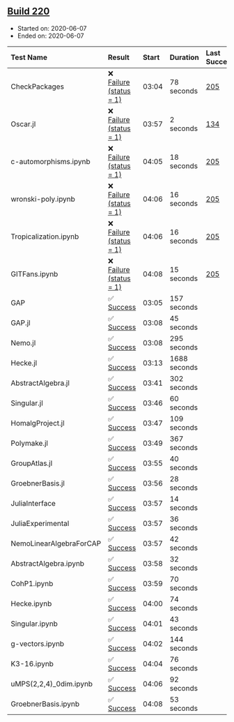 ## [Build 220](https://oscarci.mathematik.uni-kl.de/job/oscar-stable/220/)

* Started on: 2020-06-07
* Ended on: 2020-06-07

| Test Name    | Result | Start | Duration | Last Success | First Failure |
|:-------------|:-------|:------|:---------|:-------------|:--------------|
| CheckPackages | ❌ [Failure (status = 1)](https://oscarci.mathematik.uni-kl.de/job/oscar-stable/220/artifact/logs/build-220/CheckPackages.log) | 03:04 | 78 seconds | [205](https://oscarci.mathematik.uni-kl.de/job/oscar-stable/205/) | [206](https://oscarci.mathematik.uni-kl.de/job/oscar-stable/206/) |
| Oscar.jl | ❌ [Failure (status = 1)](https://oscarci.mathematik.uni-kl.de/job/oscar-stable/220/artifact/logs/build-220/Oscar.jl.log) | 03:57 | 2 seconds | [134](https://oscarci.mathematik.uni-kl.de/job/oscar-stable/134/) | [177](https://oscarci.mathematik.uni-kl.de/job/oscar-stable/177/) |
| c-automorphisms.ipynb | ❌ [Failure (status = 1)](https://oscarci.mathematik.uni-kl.de/job/oscar-stable/220/artifact/logs/build-220/c-automorphisms.ipynb.log) | 04:05 | 18 seconds | [205](https://oscarci.mathematik.uni-kl.de/job/oscar-stable/205/) | [206](https://oscarci.mathematik.uni-kl.de/job/oscar-stable/206/) |
| wronski-poly.ipynb | ❌ [Failure (status = 1)](https://oscarci.mathematik.uni-kl.de/job/oscar-stable/220/artifact/logs/build-220/wronski-poly.ipynb.log) | 04:06 | 16 seconds | [205](https://oscarci.mathematik.uni-kl.de/job/oscar-stable/205/) | [206](https://oscarci.mathematik.uni-kl.de/job/oscar-stable/206/) |
| Tropicalization.ipynb | ❌ [Failure (status = 1)](https://oscarci.mathematik.uni-kl.de/job/oscar-stable/220/artifact/logs/build-220/Tropicalization.ipynb.log) | 04:06 | 16 seconds | [205](https://oscarci.mathematik.uni-kl.de/job/oscar-stable/205/) | [206](https://oscarci.mathematik.uni-kl.de/job/oscar-stable/206/) |
| GITFans.ipynb | ❌ [Failure (status = 1)](https://oscarci.mathematik.uni-kl.de/job/oscar-stable/220/artifact/logs/build-220/GITFans.ipynb.log) | 04:08 | 15 seconds | [205](https://oscarci.mathematik.uni-kl.de/job/oscar-stable/205/) | [206](https://oscarci.mathematik.uni-kl.de/job/oscar-stable/206/) |
| GAP | ✅ [Success](https://oscarci.mathematik.uni-kl.de/job/oscar-stable/220/artifact/logs/build-220/GAP.log) | 03:05 | 157 seconds |  |  |
| GAP.jl | ✅ [Success](https://oscarci.mathematik.uni-kl.de/job/oscar-stable/220/artifact/logs/build-220/GAP.jl.log) | 03:08 | 45 seconds |  |  |
| Nemo.jl | ✅ [Success](https://oscarci.mathematik.uni-kl.de/job/oscar-stable/220/artifact/logs/build-220/Nemo.jl.log) | 03:08 | 295 seconds |  |  |
| Hecke.jl | ✅ [Success](https://oscarci.mathematik.uni-kl.de/job/oscar-stable/220/artifact/logs/build-220/Hecke.jl.log) | 03:13 | 1688 seconds |  |  |
| AbstractAlgebra.jl | ✅ [Success](https://oscarci.mathematik.uni-kl.de/job/oscar-stable/220/artifact/logs/build-220/AbstractAlgebra.jl.log) | 03:41 | 302 seconds |  |  |
| Singular.jl | ✅ [Success](https://oscarci.mathematik.uni-kl.de/job/oscar-stable/220/artifact/logs/build-220/Singular.jl.log) | 03:46 | 60 seconds |  |  |
| HomalgProject.jl | ✅ [Success](https://oscarci.mathematik.uni-kl.de/job/oscar-stable/220/artifact/logs/build-220/HomalgProject.jl.log) | 03:47 | 109 seconds |  |  |
| Polymake.jl | ✅ [Success](https://oscarci.mathematik.uni-kl.de/job/oscar-stable/220/artifact/logs/build-220/Polymake.jl.log) | 03:49 | 367 seconds |  |  |
| GroupAtlas.jl | ✅ [Success](https://oscarci.mathematik.uni-kl.de/job/oscar-stable/220/artifact/logs/build-220/GroupAtlas.jl.log) | 03:55 | 40 seconds |  |  |
| GroebnerBasis.jl | ✅ [Success](https://oscarci.mathematik.uni-kl.de/job/oscar-stable/220/artifact/logs/build-220/GroebnerBasis.jl.log) | 03:56 | 28 seconds |  |  |
| JuliaInterface | ✅ [Success](https://oscarci.mathematik.uni-kl.de/job/oscar-stable/220/artifact/logs/build-220/JuliaInterface.log) | 03:57 | 14 seconds |  |  |
| JuliaExperimental | ✅ [Success](https://oscarci.mathematik.uni-kl.de/job/oscar-stable/220/artifact/logs/build-220/JuliaExperimental.log) | 03:57 | 36 seconds |  |  |
| NemoLinearAlgebraForCAP | ✅ [Success](https://oscarci.mathematik.uni-kl.de/job/oscar-stable/220/artifact/logs/build-220/NemoLinearAlgebraForCAP.log) | 03:57 | 42 seconds |  |  |
| AbstractAlgebra.ipynb | ✅ [Success](https://oscarci.mathematik.uni-kl.de/job/oscar-stable/220/artifact/logs/build-220/AbstractAlgebra.ipynb.log) | 03:58 | 32 seconds |  |  |
| CohP1.ipynb | ✅ [Success](https://oscarci.mathematik.uni-kl.de/job/oscar-stable/220/artifact/logs/build-220/CohP1.ipynb.log) | 03:59 | 70 seconds |  |  |
| Hecke.ipynb | ✅ [Success](https://oscarci.mathematik.uni-kl.de/job/oscar-stable/220/artifact/logs/build-220/Hecke.ipynb.log) | 04:00 | 74 seconds |  |  |
| Singular.ipynb | ✅ [Success](https://oscarci.mathematik.uni-kl.de/job/oscar-stable/220/artifact/logs/build-220/Singular.ipynb.log) | 04:01 | 43 seconds |  |  |
| g-vectors.ipynb | ✅ [Success](https://oscarci.mathematik.uni-kl.de/job/oscar-stable/220/artifact/logs/build-220/g-vectors.ipynb.log) | 04:02 | 144 seconds |  |  |
| K3-16.ipynb | ✅ [Success](https://oscarci.mathematik.uni-kl.de/job/oscar-stable/220/artifact/logs/build-220/K3-16.ipynb.log) | 04:04 | 76 seconds |  |  |
| uMPS(2,2,4)_0dim.ipynb | ✅ [Success](https://oscarci.mathematik.uni-kl.de/job/oscar-stable/220/artifact/logs/build-220/uMPS-2-2-4-_0dim.ipynb.log) | 04:06 | 92 seconds |  |  |
| GroebnerBasis.ipynb | ✅ [Success](https://oscarci.mathematik.uni-kl.de/job/oscar-stable/220/artifact/logs/build-220/GroebnerBasis.ipynb.log) | 04:08 | 53 seconds |  |  |
